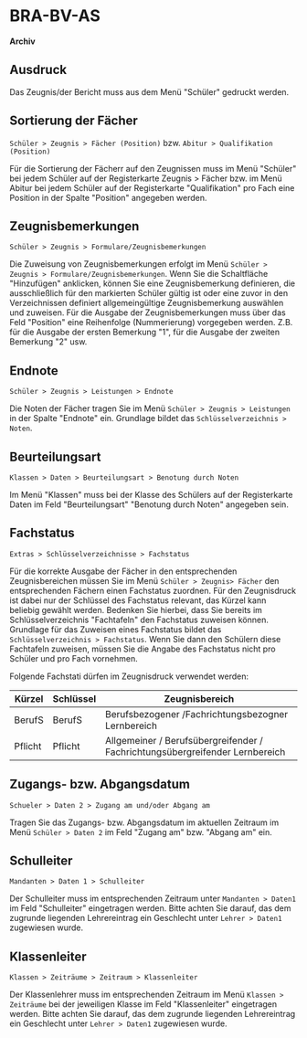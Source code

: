﻿# BRA-BV-AS

**Archiv**

## Ausdruck

Das Zeugnis/der Bericht muss aus dem Menü "Schüler" gedruckt werden.

## Sortierung der Fächer 

`Schüler > Zeugnis > Fächer (Position)` bzw. `Abitur > Qualifikation (Position)`

Für die Sortierung der Fächerr auf den Zeugnissen muss im Menü "Schüler" bei jedem Schüler auf der Registerkarte Zeugnis > Fächer bzw. im Menü Abitur bei jedem Schüler auf der Registerkarte "Qualifikation" pro
Fach eine Position in der Spalte "Position" angegeben werden.

## Zeugnisbemerkungen

`Schüler > Zeugnis > Formulare/Zeugnisbemerkungen`

Die Zuweisung von Zeugnisbemerkungen erfolgt im Menü `Schüler > Zeugnis > Formulare/Zeugnisbemerkungen`. Wenn Sie die Schaltfläche "Hinzufügen" anklicken, können Sie eine Zeugnisbemerkung definieren, die ausschließlich für den markierten Schüler gültig ist oder eine zuvor in den Verzeichnissen definiert allgemeingültige Zeugnisbemerkung auswählen und zuweisen.
Für die Ausgabe der Zeugnisbemerkungen muss über das Feld "Position" eine Reihenfolge (Nummerierung) vorgegeben werden. Z.B. für die Ausgabe der ersten Bemerkung "1", für die Ausgabe der zweiten Bemerkung "2" usw.

## Endnote

`Schüler > Zeugnis > Leistungen > Endnote`

Die Noten der Fächer tragen Sie im Menü `Schüler > Zeugnis > Leistungen` in der Spalte "Endnote" ein. Grundlage bildet das `Schlüsselverzeichnis > Noten`.

## Beurteilungsart

`Klassen > Daten > Beurteilungsart > Benotung durch Noten`

Im Menü "Klassen" muss bei der Klasse des Schülers auf der Registerkarte Daten im Feld "Beurteilungsart" "Benotung durch Noten" angegeben sein.

## Fachstatus

`Extras > Schlüsselverzeichnisse > Fachstatus`

Für die korrekte Ausgabe der Fächer in den entsprechenden Zeugnisbereichen müssen Sie im Menü `Schüler > Zeugnis> Fächer` den entsprechenden Fächern einen Fachstatus zuordnen. Für den Zeugnisdruck ist dabei nur der Schlüssel des Fachstatus relevant, das Kürzel kann beliebig gewählt werden. Bedenken Sie hierbei, dass Sie bereits im Schlüsselverzeichnis "Fachtafeln" den Fachstatus zuweisen können. Grundlage für das Zuweisen eines Fachstatus bildet das `Schlüsselverzeichnis > Fachstatus`. Wenn Sie dann den Schülern diese Fachtafeln zuweisen, müssen Sie die Angabe des Fachstatus nicht pro Schüler und pro Fach vornehmen.

Folgende Fachstati dürfen im Zeugnisdruck verwendet werden:

Kürzel |  Schlüssel | Zeugnisbereich
--|--|--
BerufS | BerufS | Berufsbezogener /Fachrichtungsbezogner Lernbereich
Pflicht | Pflicht | Allgemeiner / Berufsübergreifender / Fachrichtungsübergreifender Lernbereich

## Zugangs- bzw. Abgangsdatum

`Schueler > Daten 2 > Zugang am und/oder Abgang am`

Tragen Sie das Zugangs- bzw. Abgangsdatum im aktuellen Zeitraum im Menü `Schüler > Daten 2` im Feld "Zugang am" bzw. "Abgang am" ein.

## Schulleiter

`Mandanten > Daten 1 > Schulleiter`

Der Schulleiter muss im entsprechenden Zeitraum unter `Mandanten > Daten1` im Feld "Schulleiter" eingetragen werden. Bitte achten Sie darauf, das dem zugrunde liegenden Lehrereintrag ein Geschlecht unter `Lehrer > Daten1` zugewiesen wurde.

## Klassenleiter 

`Klassen > Zeiträume > Zeitraum > Klassenleiter`

Der Klassenlehrer muss im entsprechenden Zeitraum im Menü `Klassen > Zeiträume` bei der jeweiligen Klasse im Feld "Klassenleiter" eingetragen werden. Bitte achten Sie darauf, das dem zugrunde liegenden Lehrereintrag ein Geschlecht unter `Lehrer > Daten1` zugewiesen wurde.